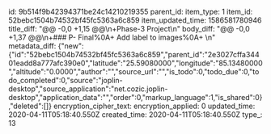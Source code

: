 id: 9b514f9b42394371be24c14210219355
parent_id: 
item_type: 1
item_id: 52bebc1504b74532bf45fc5363a6c859
item_updated_time: 1586581780946
title_diff: "@@ -0,0 +1,15 @@\n+Phase-3 Project\n"
body_diff: "@@ -0,0 +1,37 @@\n+### P- Final%0A+ Add label to images%0A+ \n"
metadata_diff: {"new":{"id":"52bebc1504b74532bf45fc5363a6c859","parent_id":"2e3027cffa34401eadd8a777afc390e0","latitude":"25.59080000","longitude":"85.13480000","altitude":"0.0000","author":"","source_url":"","is_todo":0,"todo_due":0,"todo_completed":0,"source":"joplin-desktop","source_application":"net.cozic.joplin-desktop","application_data":"","order":0,"markup_language":1,"is_shared":0},"deleted":[]}
encryption_cipher_text: 
encryption_applied: 0
updated_time: 2020-04-11T05:18:40.550Z
created_time: 2020-04-11T05:18:40.550Z
type_: 13